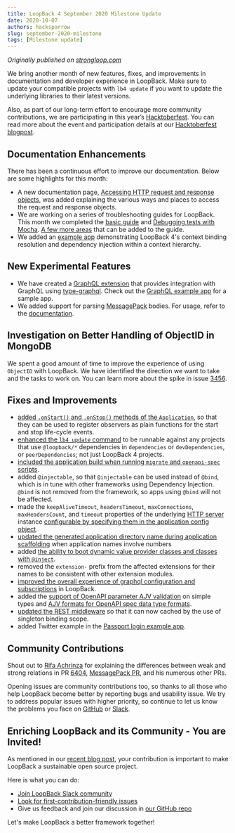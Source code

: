 ```yaml
---
title: LoopBack 4 September 2020 Milestone Update
date: 2020-10-07
authors: hacksparrow
slug: september-2020-milestone
tags: [Milestone update]
---
```



_Originally published on [strongloop.com](https://strongloop.com)_


We bring another month of new features, fixes, and improvements in documentation and developer experience in LoopBack. Make sure to update your compatible projects with `lb4 update` if you want to update the underlying libraries to their latest versions.

Also, as part of our long-term effort to encourage more community contributions, we are participating in this year’s [Hacktoberfest](https://hacktoberfest.digitalocean.com/). You can read more about the event and participation details at our [Hacktoberfest blogpost](https://strongloop.com/strongblog/2020-hacktoberfest/). 

<!--truncate-->

## Documentation Enhancements

There has been a continuous effort to improve our documentation. Below are some highlights for this month:

- A new documentation page, [Accessing HTTP request and response objects](https://loopback.io/doc/en/lb4/Accessing-http-request-response.html), was added explaining the various ways and places to access the request and response objects.
- We are working on a series of troubleshooting guides for LoopBack. This month we completed the [basic guide](https://loopback.io/doc/en/lb4/Troubleshooting.html) and [Debugging tests with Mocha](https://loopback.io/doc/en/lb4/Debugging-tests-with-mocha.html). [A few more areas](https://github.com/strongloop/loopback-next/issues/5701#issuecomment-700955686) that can be added to the guide.
- We added an [example app](https://github.com/strongloop/loopback-next/tree/master/examples/binding-resolution) demonstrating LoopBack 4's context binding resolution and dependency injection within a context hierarchy.

## New Experimental Features

- We have created a [GraphQL extension](https://github.com/strongloop/loopback-next/tree/master/extensions/graphql) that provides integration with GraphQL using [type-graphql](https://typegraphql.com/). Check out the [GraphQL example app](https://github.com/strongloop/loopback-next/tree/master/examples/graphql) for a sample app.
- We added support for parsing [MessagePack](https://msgpack.org/index.html) bodies. For usage, refer to the [documentation](https://github.com/strongloop/loopback-next/tree/master/bodyparsers/rest-msgpack).

## Investigation on Better Handling of ObjectID in MongoDB

We spent a good amount of time to improve the experience of using `ObjectID` with LoopBack. We have identified the direction we want to take and the tasks to work on. You can learn more about the spike in issue [3456](https://github.com/strongloop/loopback-next/issues/3456).


## Fixes and Improvements

- [added `.onStart()` and `.onStop()` methods of the `Application`](https://github.com/strongloop/loopback-next/pull/6230), so that they can be used to register observers as plain functions for the start and stop life-cycle events.
- [enhanced the `lb4 update` command](https://github.com/strongloop/loopback-next/pull/6398) to be runnable against any projects that use `@loopback/*` dependencies in `dependencies` or `devDependencies`, or `peerDependencies`; not just LoopBack 4 projects.
- [included the application build when running `migrate` and `openapi-spec` scripts](https://github.com/strongloop/loopback-next/pull/6390).
- added `@injectable`, so that `@injectable` can be used instead of `@bind`, which is in tune with other frameworks using Dependency Injection. `@bind` is not removed from the framework, so apps using `@bind` will not be affected.
- made the `keepAliveTimeout`, `headersTimeout`, `maxConnections`, `maxHeadersCount`, and `timeout` properties of the underlying [HTTP server](https://nodejs.org/dist/latest-v14.x/docs/api/http.html#http_class_http_server) instance [configurable by specifying them in the application config object](https://github.com/strongloop/loopback-next/pull/6267).
- [updated the generated application directory name during application scaffolding](https://github.com/strongloop/loopback-next/pull/6429) when application names involve numbers
- added [the ability to boot dynamic value provider classes and classes with `@inject`](https://github.com/strongloop/loopback-next/pull/6315).
- removed the `extension-` prefix from the affected extensions for their names to be consistent with other extension modules.
- [improved the overall experience of graphql configuration and subscriptions](https://github.com/strongloop/loopback-next/pull/6313) in LoopBack. 
- added the [support of OpenAPI parameter AJV validation](https://github.com/strongloop/loopback-next/pull/6285) on simple types and [AJV formats for OpenAPI spec data type formats](https://github.com/strongloop/loopback-next/pull/6262).
- [updated the REST middleware](https://github.com/strongloop/loopback-next/pull/6284) so that it can now cached by the use of singleton binding scope.
- added Twitter example in the [Passport login example app](https://github.com/strongloop/loopback-next/tree/master/examples/passport-login).

## Community Contributions

Shout out to [Rifa Achrinza](https://github.com/achrinza) for explaining the differences between weak and strong relations in PR [6404](https://github.com/strongloop/loopback-next/pull/6404), [MessagePack PR](https://github.com/strongloop/loopback-next/pull/6155), and his numerous other PRs.

Opening issues are community contributions too, so thanks to all those who help LoopBack become better by reporting bugs and usability issue. We try to address popular issues with higher priority, so continue to let us know the problems you face on [GitHub](https://github.com/strongloop/loopback-next/issues) or [Slack](https://join.slack.com/t/loopbackio/shared_invite/zt-8lbow73r-SKAKz61Vdao~_rGf91pcsw).

## Enriching LoopBack and its Community - You are Invited!

As mentioned in our [recent blog post](https://strongloop.com/strongblog/2020-community-contribution/), your contribution is important to make LoopBack a sustainable open source project. 

Here is what you can do:
- [Join LoopBack Slack community](https://join.slack.com/t/loopbackio/shared_invite/zt-8lbow73r-SKAKz61Vdao~_rGf91pcsw)
- [Look for first-contribution-friendly issues](https://github.com/strongloop/loopback-next/issues?q=is%3Aissue+is%3Aopen+label%3A%22good+first+issue%22)
- Give us feedback and join our discussion in [our GitHub repo](https://github.com/strongloop/loopback-next)

Let's make LoopBack a better framework together!
